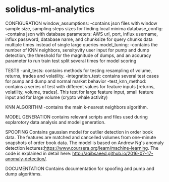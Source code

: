 # solidus-ml-analytics

CONFIGURATION
window_assumptions:
-contains json files with window sample size, sampling steps sizes for finding local minima
database_config:
-contains json with database parameters: AWS url, port, influx username, influx password, database name, and chunksize for query chunks
data multiple times instead of single large queries 
model_tuning:
-contains the number of KNN neighbors, sensityvity user input for pump and dump detection, the threshold for the magnitude of dumps,
and an accuracy parameter to run train test split several times for model scoring 

TESTS
-unit_tests: contains methods for testing resampling of volume, returns, trades and volatility.
-integration_test: contains several test cases for pump and dump and normal market behavior 
-test_knn_method: contains a series of test with different values for feature inputs [returns, volatility, volume, trades]. This test for large feature input, small feature input and for large volume (crypto whale activity)


KNN ALGORITHM
-contains the main k-nearest neighbors algorithm. 

MODEL GENERATION 
contains relevant scripts and files used during explarotory data analysis and model generation. 


SPOOFING
Contains gaussian model for outlier detection in order book data. The features are matched and cancelled volumes from one-minute snapshots of order book data. The model is based on Andrew Ng's anomaly detection lectures:https://www.coursera.org/learn/machine-learning. The code is explained in detail here: http://aqibsaeed.github.io/2016-07-17-anomaly-detection/. 

DOCUMENTATION
Contains documentation for spoofing and pump and dump algorithms. 
